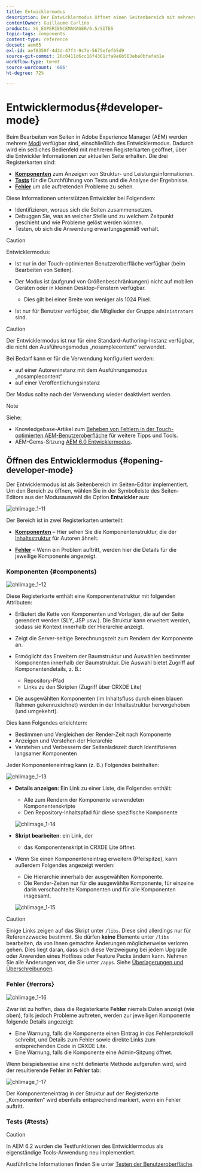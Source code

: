 ```yaml
---
title: Entwicklermodus
description: Der Entwicklermodus öffnet einen Seitenbereich mit mehreren Registerkarten mit Informationen für Entwickler zur aktuellen Seite..
contentOwner: Guillaume Carlino
products: SG_EXPERIENCEMANAGER/6.5/SITES
topic-tags: components
content-type: reference
docset: aem65
exl-id: aef0350f-4d3d-47f4-9c7e-5675efef65d9
source-git-commit: 26c0411d6cc16f4361cfa9e6b563eba0bfafab1e
workflow-type: tm+mt
source-wordcount: '686'
ht-degree: 72%

---
```


# Entwicklermodus{#developer-mode}

Beim Bearbeiten von Seiten in Adobe Experience Manager (AEM) werden mehrere [Modi](/help/sites-authoring/author-environment-tools.md#modestouchoptimizedui) verfügbar sind, einschließlich des Entwicklermodus. Dadurch wird ein seitliches Bedienfeld mit mehreren Registerkarten geöffnet, über die Entwickler Informationen zur aktuellen Seite erhalten. Die drei Registerkarten sind:

* **[Komponenten](#components)** zum Anzeigen von Struktur- und Leistungsinformationen.
* **[Tests](#tests)** für die Durchführung von Tests und die Analyse der Ergebnisse.
* **[Fehler](#errors)** um alle auftretenden Probleme zu sehen.

Diese Informationen unterstützen Entwickler bei Folgendem:

* Identifizieren, woraus sich die Seiten zusammensetzen.
* Debuggen Sie, was an welcher Stelle und zu welchem Zeitpunkt geschieht und wie Probleme gelöst werden können.
* Testen, ob sich die Anwendung erwartungsgemäß verhält.

>[!CAUTION]
>
>Entwicklermodus:
>
>* Ist nur in der Touch-optimierten Benutzeroberfläche verfügbar (beim Bearbeiten von Seiten).
>* Der Modus ist (aufgrund von Größenbeschränkungen) nicht auf mobilen Geräten oder in kleinen Desktop-Fenstern verfügbar.
>
>   * Dies gilt bei einer Breite von weniger als 1024 Pixel.
>* Ist nur für Benutzer verfügbar, die Mitglieder der Gruppe `administrators` sind.

>[!CAUTION]
>
>Der Entwicklermodus ist nur für eine Standard-Authoring-Instanz verfügbar, die nicht den Ausführungsmodus „nosamplecontent“ verwendet.
>
>Bei Bedarf kann er für die Verwendung konfiguriert werden:
>
>* auf einer Autoreninstanz mit dem Ausführungsmodus „nosamplecontent“
>* auf einer Veröffentlichungsinstanz
>
>Der Modus sollte nach der Verwendung wieder deaktiviert werden.

>[!NOTE]
>
>Siehe:
>
>* Knowledgebase-Artikel zum [Beheben von Fehlern in der Touch-optimierten AEM-Benutzeroberfläche](https://helpx.adobe.com/de/experience-manager/kb/troubleshooting-aem-touchui-issues.html) für weitere Tipps und Tools.
>* AEM-Gems-Sitzung [AEM 6.0 Entwicklermodus](https://experienceleague.adobe.com/docs/events/experience-manager-gems-recordings/gems2014/aem-developer-mode.html?lang=en).
>

## Öffnen des Entwicklermodus {#opening-developer-mode}

Der Entwicklermodus ist als Seitenbereich im Seiten-Editor implementiert. Um den Bereich zu öffnen, wählen Sie in der Symbolleiste des Seiten-Editors aus der Modusauswahl die Option **Entwickler** aus:

![chlimage_1-11](assets/chlimage_1-11.png)

Der Bereich ist in zwei Registerkarten unterteilt:

* **[Komponenten](/help/sites-developing/developer-mode.md#components)** – Hier sehen Sie die Komponentenstruktur, die der [Inhaltsstruktur](/help/sites-authoring/author-environment-tools.md#content-tree) für Autoren ähnelt.

* **[Fehler](/help/sites-developing/developer-mode.md#errors)** – Wenn ein Problem auftritt, werden hier die Details für die jeweilige Komponente angezeigt.

### Komponenten {#components}

![chlimage_1-12](assets/chlimage_1-12.png)

Diese Registerkarte enthält eine Komponentenstruktur mit folgenden Attributen:

* Erläutert die Kette von Komponenten und Vorlagen, die auf der Seite gerendert werden (SLY, JSP usw.). Die Struktur kann erweitert werden, sodass sie Kontext innerhalb der Hierarchie anzeigt.
* Zeigt die Server-seitige Berechnungszeit zum Rendern der Komponente an.
* Ermöglicht das Erweitern der Baumstruktur und Auswählen bestimmter Komponenten innerhalb der Baumstruktur. Die Auswahl bietet Zugriff auf Komponentendetails, z. B.:

   * Repository-Pfad
   * Links zu den Skripten (Zugriff über CRXDE Lite)

* Die ausgewählten Komponenten (im Inhaltsfluss durch einen blauen Rahmen gekennzeichnet) werden in der Inhaltsstruktur hervorgehoben (und umgekehrt).

Dies kann Folgendes erleichtern:

* Bestimmen und Vergleichen der Render-Zeit nach Komponente
* Anzeigen und Verstehen der Hierarchie
* Verstehen und Verbessern der Seitenladezeit durch Identifizieren langsamer Komponenten

Jeder Komponenteneintrag kann (z. B.) Folgendes beinhalten:

![chlimage_1-13](assets/chlimage_1-13.png)

* **Details anzeigen**: Ein Link zu einer Liste, die Folgendes enthält:

   * Alle zum Rendern der Komponente verwendeten Komponentenskripte
   * Den Repository-Inhaltspfad für diese spezifische Komponente

  ![chlimage_1-14](assets/chlimage_1-14.png)

* **Skript bearbeiten**: ein Link, der

   * das Komponentenskript in CRXDE Lite öffnet.

* Wenn Sie einen Komponenteneintrag erweitern (Pfeilspitze), kann außerdem Folgendes angezeigt werden:

   * Die Hierarchie innerhalb der ausgewählten Komponente.
   * Die Render-Zeiten nur für die ausgewählte Komponente, für einzelne darin verschachtelte Komponenten und für alle Komponenten insgesamt.

  ![chlimage_1-15](assets/chlimage_1-15.png)

>[!CAUTION]
>
>Einige Links zeigen auf das Skript unter `/libs`. Diese sind allerdings nur für Referenzzwecke bestimmt. Sie dürfen **keine** Elemente unter `/libs` bearbeiten, da von Ihnen gemachte Änderungen möglicherweise verloren gehen. Dies liegt daran, dass sich diese Verzweigung bei jedem Upgrade oder Anwenden eines Hotfixes oder Feature Packs ändern kann. Nehmen Sie alle Änderungen vor, die Sie unter `/apps`. Siehe [Überlagerungen und Überschreibungen](/help/sites-developing/overlays.md).

### Fehler {#errors}

![chlimage_1-16](assets/chlimage_1-16.png)

Zwar ist zu hoffen, dass die Registerkarte **Fehler** niemals Daten anzeigt (wie oben), falls jedoch Probleme auftreten, werden zur jeweiligen Komponente folgende Details angezeigt:

* Eine Warnung, falls die Komponente einen Eintrag in das Fehlerprotokoll schreibt, und Details zum Fehler sowie direkte Links zum entsprechenden Code in CRXDE Lite.
* Eine Warnung, falls die Komponente eine Admin-Sitzung öffnet.

Wenn beispielsweise eine nicht definierte Methode aufgerufen wird, wird der resultierende Fehler im **Fehler** tab:

![chlimage_1-17](assets/chlimage_1-17.png)

Der Komponenteneintrag in der Struktur auf der Registerkarte „Komponenten“ wird ebenfalls entsprechend markiert, wenn ein Fehler auftritt.

### Tests {#tests}

>[!CAUTION]
>
>In AEM 6.2 wurden die Testfunktionen des Entwicklermodus als eigenständige Tools-Anwendung neu implementiert.
>
>Ausführliche Informationen finden Sie unter [Testen der Benutzeroberfläche](/help/sites-developing/hobbes.md).

